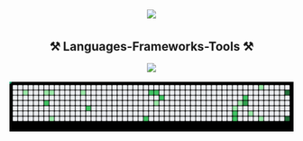 <h1 align="center">
    <img src="https://readme-typing-svg.herokuapp.com/?font=Righteous&size=35&center=true&vCenter=true&width=500&height=70&duration=4000&lines=Hi+There!+👋;+I'm+Karolina!;+Welcome+on+my+profile!" />
</h1>
<h2 align="center">⚒️ Languages-Frameworks-Tools ⚒️</h2>
<div align="center">
  <a href="https://go-skill-icons.vercel.app/">
    <img
      src="https://go-skill-icons.vercel.app/api/icons?i=aws,azure,python,snowflake,mysql,mongodb,sqlite,postgresql,apache,kafka,databricks,dbtlabs,spark,jupyter,airflow,docker,iceberg,redshift,glue,django,flask,seaborn,pytorch,matlab,matplotlib,plotly,java,excel,git,github,html,css,markdown,&perline=10"
    />
  </a>
<br/>

![GitHub Snake](./snake.svg)

